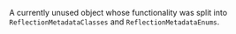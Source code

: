 A currently unused object whose functionality was split into `ReflectionMetadataClasses` and `ReflectionMetadataEnums`.